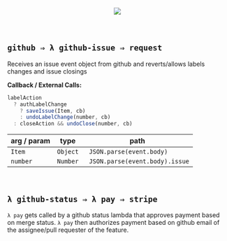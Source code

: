 <br/>
<br/>

# <div align='center'> <img src='https://goo.gl/UxnfW1' /></div>

<br/>

## `github ⇒ λ github-issue ⇒ request`


Receives an issue event object from github and reverts/allows labels changes and issue closings


**Callback / External Calls:**

```js
labelAction
  ? authLabelChange
    ? saveIssue(Item, cb)
    : undoLabelChange(number, cb)
  : closeAction && undoClose(number, cb)
```

arg / param | type | path
--- | --- | ---
`Item` | `Object` | ` JSON.parse(event.body)`
`number` | `Number` | ` JSON.parse(event.body).issue`
<br/>


## `λ github-status ⇒ λ pay ⇒ stripe`

`λ pay` gets called by a github status lambda  that approves payment based on merge status. `λ pay` then authorizes payment based on github email of the assignee/pull requester of the feature.  
